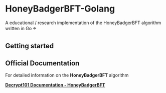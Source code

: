 # HoneyBadgerBFT-Golang
A educational / research implementation of the HoneyBadgerBFT algorithm written in Go ☂️ 

## Getting started 


## Official Documentation

For detailed information on the **HoneyBadgerBFT** algorithm

[**Decrypt101 Documentation - HoneyBadgerBFT**](https://decrypt101.gitbook.io/decrypt101/distributed-system-patterns/distributed-agreements-algorithms/honeybadgerbft)
